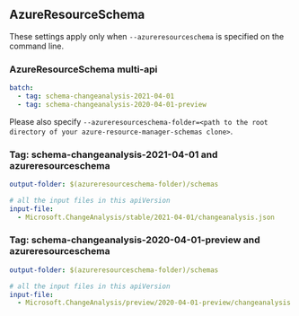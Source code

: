 ## AzureResourceSchema

These settings apply only when `--azureresourceschema` is specified on the command line.

### AzureResourceSchema multi-api

``` yaml $(azureresourceschema) && $(multiapi)
batch:
  - tag: schema-changeanalysis-2021-04-01
  - tag: schema-changeanalysis-2020-04-01-preview

```

Please also specify `--azureresourceschema-folder=<path to the root directory of your azure-resource-manager-schemas clone>`.

### Tag: schema-changeanalysis-2021-04-01 and azureresourceschema

``` yaml $(tag) == 'schema-changeanalysis-2021-04-01' && $(azureresourceschema)
output-folder: $(azureresourceschema-folder)/schemas

# all the input files in this apiVersion
input-file:
  - Microsoft.ChangeAnalysis/stable/2021-04-01/changeanalysis.json

```

### Tag: schema-changeanalysis-2020-04-01-preview and azureresourceschema

``` yaml $(tag) == 'schema-changeanalysis-2020-04-01-preview' && $(azureresourceschema)
output-folder: $(azureresourceschema-folder)/schemas

# all the input files in this apiVersion
input-file:
  - Microsoft.ChangeAnalysis/preview/2020-04-01-preview/changeanalysis.json

```

